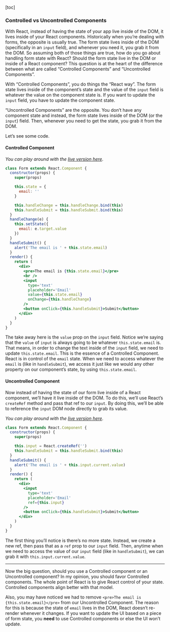 [toc]

### Controlled vs Uncontrolled Components

With React, instead of having the state of your app live inside of the DOM, it lives inside of your React components. Historically when you’re dealing with forms, the opposite is usually true. The form state lives inside of the DOM (specifically in an `input` field), and whenever you need it, you grab it from the DOM. So assuming both of those things are true, how do you go about handling form state with React? Should the form state live in the DOM or inside of a React component? This question is at the heart of the difference between what are called “Controlled Components” and “Uncontrolled Components”.

With “Controlled Components”, you do things the “React way”. The form state lives inside of the component’s state and the value of the `input` field is whatever the value on the component state is. If you want to update the `input` field, you have to update the component state.

“Uncontrolled Components” are the opposite. You don’t have any component state and instead, the form state lives inside of the DOM (or the `input`) field. Then, whenever you need to get the state, you grab it from the DOM.

Let’s see some code.

#### Controlled Component

*You can play around with the [live version here](https://codepen.io/tylermcginnis/pen/ZPdmRJ)*.

```jsx
class Form extends React.Component {
  constructor(props) {
    super(props)

    this.state = {
      email: ''
    }

    this.handleChange = this.handleChange.bind(this)
    this.handleSubmit = this.handleSubmit.bind(this)
  }
  handleChange(e) {
    this.setState({
      email: e.target.value
    })
  }
  handleSubmit() {
    alert('The email is ' + this.state.email)
  }
  render() {
    return (
      <div>
        <pre>The email is {this.state.email}</pre>
        <br />
        <input
          type='text'
          placeholder='Email'
          value={this.state.email}
          onChange={this.handleChange}
        />
        <button onClick={this.handleSubmit}>Submit</button>
      </div>
    )
  }
}
```

The take away here is the `value` prop on the `input` field. Notice we’re saying that the `value` of `input` is always going to be whatever `this.state.email` is. That means, in order to change the text inside of the `input` field, we need to update `this.state.email`. This is the essence of a Controlled Component. React is in control of the `email` state. When we need to access whatever the `email` is (like in `handleSubmit`), we access it just like we would any other property on our component’s state, by using `this.state.email`.

#### Uncontrolled Component

Now instead of having the state of our form live inside of a React component, we’ll have it live inside of the DOM. To do this, we’ll use React’s `createRef` method and pass that ref to our `input`. By doing this, we’ll be able to reference the `input` DOM node directly to grab its value.

*You can play around with the [live version here](https://codepen.io/tylermcginnis/pen/WmqYLo?editors=0010)*.

```jsx
class Form extends React.Component {
  constructor(props) {
    super(props)

    this.input = React.createRef('')
    this.handleSubmit = this.handleSubmit.bind(this)
  }
  handleSubmit() {
    alert('The email is ' + this.input.current.value)
  }
  render() {
    return (
      <div>
        <input
          type='text'
          placeholder='Email'
          ref={this.input}
        />
        <button onClick={this.handleSubmit}>Submit</button>
      </div>
    )
  }
}
```

The first thing you’ll notice is there’s no more state. Instead, we create a new ref, then pass that as a `ref` prop to our `input` field. Then, anytime when we need to access the value of our `input` field (like in `handleSubmit`), we can grab it with `this.input.current.value`.

------

Now the big question, should you use a Controlled component or an Uncontrolled component? In my opinion, you should favor Controlled components. The whole point of React is to give React control of your state. Controlled components align better with that model.

Also, you may have noticed we had to remove `<pre>The email is {this.state.email}</pre>` from our Uncontrolled Component. The reason for this is because the state of `email` lives in the DOM, React doesn’t re-render whenever it changes. If you want to update the UI based on a piece of form state, you **need** to use Controlled components or else the UI won’t update.